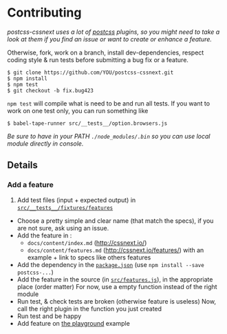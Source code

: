 # Contributing

_postcss-cssnext uses a lot of [postcss](https://github.com/postcss) plugins, so
you might need to take a look at them if you find an issue or want to create or
enhance a feature._

Otherwise, fork, work on a branch, install dev-dependencies, respect coding
style & run tests before submitting a bug fix or a feature.

```console
$ git clone https://github.com/YOU/postcss-cssnext.git
$ npm install
$ npm test
$ git checkout -b fix.bug423
```

`npm test` will compile what is need to be and run all tests. If you want to
work on one test only, you can run something like

```console
$ babel-tape-runner src/__tests__/option.browsers.js
```

_Be sure to have in your PATH `./node_modules/.bin` so you can use local module
directly in console._

## Details

### Add a feature

1. Add test files (input + expected output) in
   [`src/__tests__/fixtures/features`](src/__tests__/features)

* Choose a pretty simple and clear name (that match the specs), if you are not
  sure, ask using an issue.
* Add the feature in :
  * `docs/content/index.md` (http://cssnext.io/)
  * `docs/content/features.md` (http://cssnext.io/features/) with an example +
    link to specs like others features
* Add the dependency in the [`package.json`](package.json) (use
  `npm install --save postcss-...`)
* Add the feature in the source (in [`src/features.js`](src/features.js)), in
  the appropriate place (order matter) For now, use a empty function instead of
  the right module
* Run test, & check tests are broken (otherwise feature is useless) Now, call
  the right plugin in the function you just created
* Run test and be happy
* Add feature on [the playground](docs/content/playground.html) example
